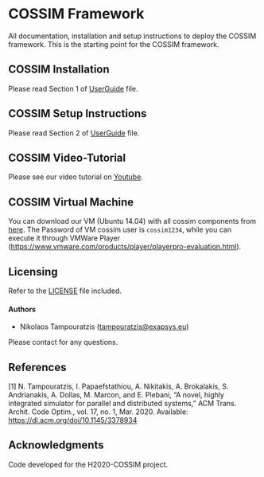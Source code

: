# COSSIM Framework

All documentation, installation and setup instructions to deploy the COSSIM framework. This is the starting point for the COSSIM framework. 

## COSSIM Installation

Please read Section 1 of [UserGuide](COSSIMUG_V1.1.pdf) file.

## COSSIM Setup Instructions

Please read Section 2 of [UserGuide](COSSIMUG_V1.1.pdf) file.

## COSSIM Video-Tutorial

Please see our video tutorial on [Youtube](https://youtu.be/QZTwQv0xqhk).

## COSSIM Virtual Machine

You can download our VM (Ubuntu 14.04) with all cossim components from [here](http://kition.mhl.tuc.gr:8000/d/5970fdcb2c/). The Password of VM cossim user is `cossim1234`, while you can execute it through VMWare Player (https://www.vmware.com/products/player/playerpro-evaluation.html).

## Licensing

Refer to the [LICENSE](LICENSE) file included.

#### Authors

* Nikolaos Tampouratzis (tampouratzis@exapsys.eu)

Please contact for any questions.

## References
<a id="1">[1]</a> 
N. Tampouratzis, I. Papaefstathiou, A. Nikitakis, A. Brokalakis,
S. Andrianakis, A. Dollas, M. Marcon, and E. Plebani, “A novel,
highly integrated simulator for parallel and distributed systems,”
ACM Trans. Archit. Code Optim., vol. 17, no. 1, Mar. 2020.
Available: https://dl.acm.org/doi/10.1145/3378934


## Acknowledgments

Code developed for the H2020-COSSIM project.

